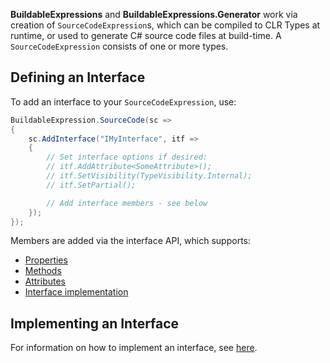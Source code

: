 **BuildableExpressions** and **BuildableExpressions.Generator** work via creation of 
`SourceCodeExpression`s, which can be compiled to CLR Types at runtime, or used to generate C# source
code files at build-time. A `SourceCodeExpression` consists of one or more types.

## Defining an Interface

To add an interface to your `SourceCodeExpression`, use:

```csharp
BuildableExpression.SourceCode(sc =>
{
    sc.AddInterface("IMyInterface", itf =>
    {
        // Set interface options if desired:
        // itf.AddAttribute<SomeAttribute>();
        // itf.SetVisibility(TypeVisibility.Internal);
        // itf.SetPartial();

        // Add interface members - see below
    });
});
```

Members are added via the interface API, which supports:

- [Properties](/api/Building-Properties)
- [Methods](/api/Building-Methods)
- [Attributes](/api/Building-Attributes)
- [Interface implementation](/api/Implementing-Interfaces)

## Implementing an Interface

For information on how to implement an interface, see [here](/api/Implementing-Interfaces).